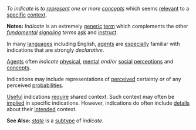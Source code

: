 *To indicate* is *to [represent](https://github.com/gcassel/Modular-Organization-Terminology/blob/master/terms/representation.md) one or more [concepts](https://github.com/gcassel/Modular-Organization-Terminology/blob/master/terms/concept.md)* which seems [relevant](https://github.com/gcassel/Modular-Organization-Terminology/blob/master/terms/relevance.md) to a [specific](https://github.com/gcassel/Modular-Organization-Terminology/blob/master/terms/specific.md) [context](https://github.com/gcassel/Modular-Organization-Terminology/blob/master/terms/context.md).
		
**Notes:**  *Indicate* is an extremely [generic](https://github.com/gcassel/Modular-Organization-Terminology/blob/master/terms/generic.md) [term](https://github.com/gcassel/Modular-Organization-Terminology/blob/master/terms/term.md) which complements the other *[fundamental](https://github.com/gcassel/Modular-Organization-Terminology/blob/master/terms/base.md) [signaling](https://github.com/gcassel/Modular-Organization-Terminology/blob/master/terms/signal.md) terms* [ask](https://github.com/gcassel/Modular-Organization-Terminology/blob/master/terms/ask.md) and [instruct](https://github.com/gcassel/Modular-Organization-Terminology/blob/master/terms/instruct.md).

In many [languages](https://github.com/gcassel/Modular-Organization-Terminology/blob/master/terms/language.md) including English, [agents](https://github.com/gcassel/Modular-Organization-Terminology/blob/master/terms/agent.md) are [especially](https://github.com/gcassel/Modular-Organization-Terminology/blob/master/terms/specialize.md) familiar with indications that are strongly *declarative*.
		
[Agents](https://github.com/gcassel/Modular-Organization-Terminology/blob/master/terms/agent.md) often *indicate* [physical](https://github.com/gcassel/Modular-Organization-Terminology/blob/master/terms/physical.md), [mental](https://github.com/gcassel/Modular-Organization-Terminology/blob/master/terms/mental.md) *and/or* [social](https://github.com/gcassel/Modular-Organization-Terminology/blob/master/terms/social.md) [perceptions](https://github.com/gcassel/Modular-Organization-Terminology/blob/master/terms/perceive.md) and [concepts](https://github.com/gcassel/Modular-Organization-Terminology/blob/master/terms/concept.md).

Indications may include representations of [perceived](https://github.com/gcassel/Modular-Organization-Terminology/blob/master/terms/perceive.md) certainty *or* of any perceived [probabilities](https://github.com/gcassel/Modular-Organization-Terminology/blob/master/terms/probability.md).
		
[Useful](https://github.com/gcassel/Modular-Organization-Terminology/blob/master/terms/use.md) indications [require](https://github.com/gcassel/Modular-Organization-Terminology/blob/master/terms/requirement.md) shared context.  Such context may often be [implied](https://github.com/gcassel/Modular-Organization-Terminology/blob/master/terms/imply.md) in specific indications.   However, indications do often include [details](https://github.com/gcassel/Modular-Organization-Terminology/blob/master/terms/detail.md) about their [intended](https://github.com/gcassel/Modular-Organization-Terminology/blob/master/terms/intention.md) context.

**See Also:** *[state](https://github.com/gcassel/Modular-Organization-Terminology/blob/master/terms/state.md)* is a [subtype](https://github.com/gcassel/Modular-Organization-Terminology/blob/master/terms/subtype.md) of *indicate*.
